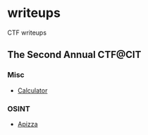 # writeups
CTF writeups

## The Second Annual CTF@CIT
### Misc
- [Calculator](misc/calc.ipynb)

### OSINT
- [Apizza](osint/apizza.md)
